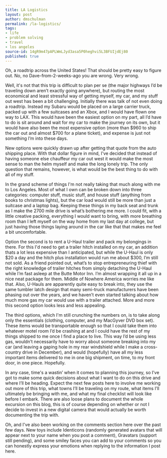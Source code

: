 ```yaml
---
title: LA Logistics
layout: post
author: dmschulman
permalink: /la-logistics/
tags:
- life
- problem solving
- travel
- los angeles
source-id: 14gR9m47pAPLWmLJyd3asa5P0heghvi5L3BFUIjdEj80
published: true
---
```

Oh, a roadtrip across the United States! That should be pretty easy to figure out. No, no Dave-from-2-weeks-ago you are wrong. Very wrong.

Well, it's not that this trip is difficult to plan per se (the major highways I’d be traveling down aren’t exactly going anywhere), but routing the most economical and least stressful way of getting myself, my car, and my stuff out west has been a bit challenging. Initially there was talk of not even doing a roadtrip. Instead my Subaru would be placed on a large carrier truck, packed up with a few suitcases and an Xbox, and I would have flown one way to LAX. This would have been the easiest option on my part, all I’d have to do is sit around and wait for my car to make the journey on its own, but it would have also been the most expensive option (more than $960 to ship the car out and almost $700 for a plane ticket), and expense is just not something I’m into these days.

New options were quickly drawn up after getting that quote from the auto shipping place. With that dollar figure in mind, I've decided that instead of having someone else chauffeur my car out west it would make the most sense to man the helm myself and make the long lonely trip. The only question that remains, however, is what would be the best thing to do with all of my stuff.

In the grand scheme of things I'm not really taking that much along with me to Los Angeles. Most of what I own can be broken down into three categories: computer stuff, music stuff, and house stuff (anything from books to christmas lights), but the car load would still be more than just a suitcase and a laptop bag. Keeping these things in my back seat and trunk as I make the 2700 mile drive is what’s bothering me more. I could fit, with a little creative packing, everything I would want to bring, with more breathing room than I left myself on the way home from my last day at college, but just having those things laying around in the car like that that makes me feel a bit uncomfortable.

Option the second is to rent a U-Haul trailer and pack my belongings in there. For this I'd need to get a trailer hitch installed on my car, an addition thats a lot less expensive than I anticipated, but while the U-Haul is only $20 a day and the hitch plus installation would run me about $300, I’m still not sold. As a friend pointed out, what’s to stop entrepreneuring thief with the right knowledge of trailer hitches from simply detaching the U-Haul while I’m fast asleep at the Butte Motor Inn. I’m almost wrapping it all up in a nice neat package for them. Middle of Nowhere America worries me like that. Also, U-Hauls are apparently quite easy to break into, they use the same tumbler latch design that many semi-truck manufacturers have been phasing out over the years, and we haven’t even started talking about how much more gas my car would use with a trailer attached. More and more this second option looks less and less appealing.

The third options, which I'm still crunching the numbers on, is to take along only the essentials (clothing, computer, and my MacGyver DVD box set). These items would be transportable enough so that I could take them into whatever motel room I’d be crashing at and I could have the rest of my things shipped to me once I find a place to live. This way I’d be using less gas, wouldn’t necessarily have to worry about someone breaking into my car (and leaving a gaping hole in my rear windshield while I make a cross-country drive in December), and would (hopefully) have all my less important items delivered to me in one big shipment, on time, to my front door, in one piece. Hopefully.

In any case, time's a wastin’ when it comes to planning this journey, so I’ve got to make some quick decisions about what I want to do on this drive and where I’ll be heading. Expect the next few posts here to involve me working out more of this trip, what towns I’ll be traveling on my route, what items I’ll ultimately be bringing with me, and what my final checklist will look like before I embark. There are also loose plans to document the whole excursion on this blog, this is of course depending on whether or not I decide to invest in a new digital camera that would actually be worth documenting the trip with.

Oh, and I've also been working on the comments section here over the past few days. New toys include Identicons (randomly generated avatars that will appear next to your name when you post a comment), Gravatars (support still pending), and some smiley faces you can add to your comments so you can honestly express your emotions when replying to the information I post here.

